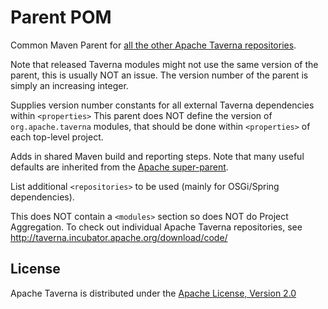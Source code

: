 # Parent POM 

Common Maven Parent for [all the other Apache Taverna repositories](http://taverna.incubator.apache.org/code/).
 
Note that released Taverna modules might not use the same version of the parent, this is usually NOT an issue. The version number of the parent is simply an increasing integer.

Supplies version number constants for all external Taverna dependencies within `<properties>`
This parent does NOT define the version of `org.apache.taverna` modules, that should
be done within `<properties>` of each top-level project.

Adds in shared Maven build and reporting steps.  Note that many useful defaults are inherited from the
[Apache super-parent](http://central.maven.org/maven2/org/apache/apache/).

List additional `<repositories>` to be used (mainly for OSGi/Spring dependencies).

This does NOT contain a `<modules>` section so does NOT do Project Aggregation. To check out individual 
Apache Taverna repositories, see http://taverna.incubator.apache.org/download/code/


## License

Apache Taverna is distributed under the
[Apache License, Version 2.0](http://www.apache.org/licenses/LICENSE-2.0)
